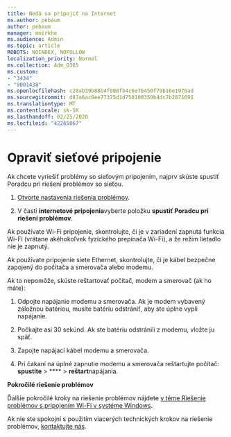 ```yaml
---
title: Nedá sa pripojiť na Internet
ms.author: pebaum
author: pebaum
manager: mnirkhe
ms.audience: Admin
ms.topic: article
ROBOTS: NOINDEX, NOFOLLOW
localization_priority: Normal
ms.collection: Adm_O365
ms.custom:
- "3434"
- "9001438"
ms.openlocfilehash: c28ab39b88b4f088fb4c6e76450f79b16e1976ad
ms.sourcegitcommit: d87a6ac6ee77375d1d750100359b4dc7b2871691
ms.translationtype: MT
ms.contentlocale: sk-SK
ms.lasthandoff: 02/25/2020
ms.locfileid: "42265067"
---
```

# <a name="fix-network-connection"></a>Opraviť sieťové pripojenie

Ak chcete vyriešiť problémy so sieťovým pripojením, najprv skúste spustiť Poradcu pri riešení problémov so sieťou. 

1. [Otvorte nastavenia riešenia problémov](ms-settings:troubleshoot).

2. V časti **internetové pripojenia**vyberte položku **spustiť Poradcu pri riešení problémov**.

Ak používate Wi-Fi pripojenie, skontrolujte, či je v zariadení zapnutá funkcia Wi-Fi (vrátane akéhokoľvek fyzického prepínača Wi-Fi), a že režim lietadlo nie je zapnutý.

Ak používate pripojenie siete Ethernet, skontrolujte, či je kábel bezpečne zapojený do počítača a smerovača alebo modemu.

Ak to nepomôže, skúste reštartovať počítač, modem a smerovač (ak ho máte):

1. Odpojte napájanie modemu a smerovača. Ak je modem vybavený záložnou batériou, musíte batériu odstrániť, aby ste úplne vypli napájanie.

2. Počkajte asi 30 sekúnd. Ak ste batériu odstránili z modemu, vložte ju späť.

3. Zapojte napájací kábel modemu a smerovača.

4. Pri čakaní na úplné zapnutie modemu a smerovača reštartujte počítač: **spustite** > **** > **reštart**napájania.

**Pokročilé riešenie problémov**

Ďalšie pokročilé kroky na riešenie problémov nájdete [v téme Riešenie problémov s pripojením Wi-Fi v systéme Windows](https://support.microsoft.com/help/10741?ocid=SMC10741%2F). 

Ak nie ste spokojní s použitím viacerých technických krokov na riešenie problémov, [kontaktujte nás](https://support.microsoft.com/contactus).
